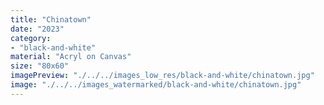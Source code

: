 ```yaml
---
title: "Chinatown"
date: "2023"
category: 
- "black-and-white"
material: "Acryl on Canvas"
size: "80x60"
imagePreview: "./../../images_low_res/black-and-white/chinatown.jpg"
image: "./../../images_watermarked/black-and-white/chinatown.jpg"
---
```

